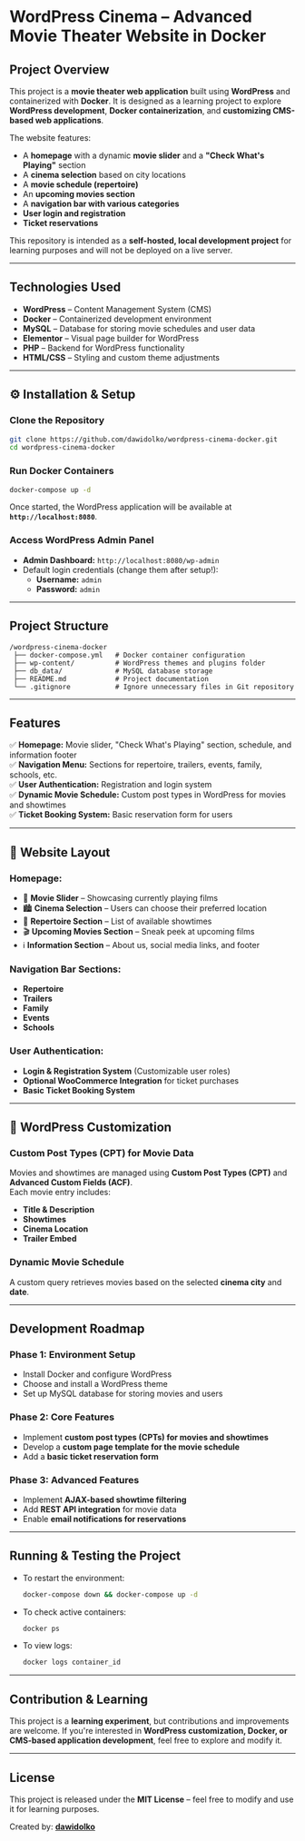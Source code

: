 # WordPress Cinema – Advanced Movie Theater Website in Docker

## Project Overview

This project is a **movie theater web application** built using **WordPress** and containerized with **Docker**. It is designed as a learning project to explore **WordPress development**, **Docker containerization**, and **customizing CMS-based web applications**.

The website features:

- A **homepage** with a dynamic **movie slider** and a **"Check What's Playing"** section
- A **cinema selection** based on city locations
- A **movie schedule (repertoire)**
- An **upcoming movies section**
- A **navigation bar with various categories**
- **User login and registration**
- **Ticket reservations**

This repository is intended as a **self-hosted, local development project** for learning purposes and will not be deployed on a live server.

---

## Technologies Used

- **WordPress** – Content Management System (CMS)
- **Docker** – Containerized development environment
- **MySQL** – Database for storing movie schedules and user data
- **Elementor** – Visual page builder for WordPress
- **PHP** – Backend for WordPress functionality
- **HTML/CSS** – Styling and custom theme adjustments

---

## ⚙️ Installation & Setup

### **Clone the Repository**

```bash
git clone https://github.com/dawidolko/wordpress-cinema-docker.git
cd wordpress-cinema-docker
```

### **Run Docker Containers**

```bash
docker-compose up -d
```

Once started, the WordPress application will be available at **`http://localhost:8080`**.

### **Access WordPress Admin Panel**

- **Admin Dashboard:** `http://localhost:8080/wp-admin`
- Default login credentials (change them after setup!):
  - **Username:** `admin`
  - **Password:** `admin`

---

## Project Structure

```
/wordpress-cinema-docker
 ├── docker-compose.yml   # Docker container configuration
 ├── wp-content/          # WordPress themes and plugins folder
 ├── db_data/             # MySQL database storage
 ├── README.md            # Project documentation
 └── .gitignore           # Ignore unnecessary files in Git repository
```

---

## Features

✅ **Homepage:** Movie slider, "Check What's Playing" section, schedule, and information footer  
✅ **Navigation Menu:** Sections for repertoire, trailers, events, family, schools, etc.  
✅ **User Authentication:** Registration and login system  
✅ **Dynamic Movie Schedule:** Custom post types in WordPress for movies and showtimes  
✅ **Ticket Booking System:** Basic reservation form for users

---

## 🎨 Website Layout

### **Homepage:**

- 🎥 **Movie Slider** – Showcasing currently playing films
- 🏙️ **Cinema Selection** – Users can choose their preferred location
- 📅 **Repertoire Section** – List of available showtimes
- 🎬 **Upcoming Movies Section** – Sneak peek at upcoming films
- ℹ️ **Information Section** – About us, social media links, and footer

### **Navigation Bar Sections:**

- **Repertoire**
- **Trailers**
- **Family**
- **Events**
- **Schools**

### **User Authentication:**

- **Login & Registration System** (Customizable user roles)
- **Optional WooCommerce Integration** for ticket purchases
- **Basic Ticket Booking System**

---

## 🔧 WordPress Customization

### **Custom Post Types (CPT) for Movie Data**

Movies and showtimes are managed using **Custom Post Types (CPT)** and **Advanced Custom Fields (ACF)**.  
Each movie entry includes:

- **Title & Description**
- **Showtimes**
- **Cinema Location**
- **Trailer Embed**

### **Dynamic Movie Schedule**

A custom query retrieves movies based on the selected **cinema city** and **date**.

---

## Development Roadmap

### Phase 1: Environment Setup

- Install Docker and configure WordPress
- Choose and install a WordPress theme
- Set up MySQL database for storing movies and users

### Phase 2: Core Features

- Implement **custom post types (CPTs) for movies and showtimes**
- Develop a **custom page template for the movie schedule**
- Add a **basic ticket reservation form**

### Phase 3: Advanced Features

- Implement **AJAX-based showtime filtering**
- Add **REST API integration** for movie data
- Enable **email notifications for reservations**

---

## Running & Testing the Project

- To restart the environment:
  ```bash
  docker-compose down && docker-compose up -d
  ```
- To check active containers:
  ```bash
  docker ps
  ```
- To view logs:
  ```bash
  docker logs container_id
  ```

---

## Contribution & Learning

This project is a **learning experiment**, but contributions and improvements are welcome. If you're interested in **WordPress customization, Docker, or CMS-based application development**, feel free to explore and modify it.

---

## License

This project is released under the **MIT License** – feel free to modify and use it for learning purposes.

Created by: **[dawidolko](https://github.com/dawidolko)**

<!-- password: b98J)W&FIG4fWp1nWs -->
